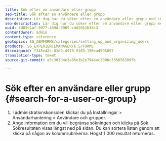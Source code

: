 ```yaml
---
title: Sök efter en användare eller grupp
seo-title: Sök efter en användare eller grupp
description: Lär dig hur du söker efter en användare eller grupp med inställningarna för användarhantering i administrationskonsolen.
seo-description: Lär dig hur du söker efter en användare eller grupp med inställningarna för användarhantering i administrationskonsolen.
uuid: 8d85e1af-9977-489d-9969-c4d2661b38c3
contentOwner: admin
content-type: reference
geptopics: SG_AEMFORMS/categories/setting_up_and_organizing_users
products: SG_EXPERIENCEMANAGER/6.5/FORMS
discoiquuid: f345e42c-82d9-4970-9169-156ea4505097
translation-type: tm+mt
source-git-commit: a3c303d4e3a85e1b2e794bec2006c335056309fb

---
```



# Sök efter en användare eller grupp {#search-for-a-user-or-group}

1. I administrationskonsolen klickar du på Inställningar > Användarhantering > Användare och grupper.
1. Ange information om du vill begränsa sökningen och klicka på Sök. Sökresultaten visas längst ned på sidan. Du kan sortera listan genom att klicka på någon av kolumnrubrikerna. Högst 1 000 resultat returneras.

